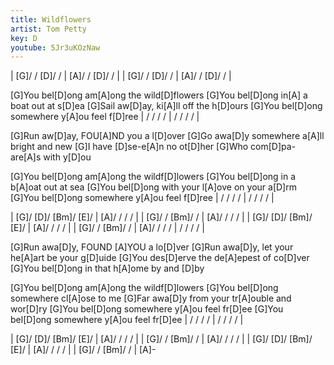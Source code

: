 ```yaml
---
title: Wildflowers
artist: Tom Petty
key: D
youtube: 5Jr3uKOzNaw
---
```


| [G]/ / [D]/ / | [A]/ / [D]/ / |
| [G]/ / [D]/ / | [A]/ / [D]/ / |

[G]You bel[D]ong am[A]ong the wild[D]flowers
[G]You bel[D]ong in[A] a boat out at s[D]ea
[G]Sail aw[D]ay, ki[A]ll off the h[D]ours
[G]You bel[D]ong somewhere y[A]ou feel f[D]ree | / / / / | / / / / |

[G]Run aw[D]ay, FOU[A]ND you a l[D]over
[G]Go awa[D]y somewhere a[A]ll bright and new
[G]I have [D]se-e[A]n no ot[D]her
[G]Who com[D]pa-are[A]s with y[D]ou

[G]You bel[D]ong am[A]ong the wildf[D]lowers
[G]You bel[D]ong in a b[A]oat out at sea
[G]You bel[D]ong with your l[A]ove on your a[D]rm
[G]You bel[D]ong somewhere y[A]ou feel f[D]ree | / / / / | / / / / |

| [G]/ [D]/ [Bm]/ [E]/ | [A]/ / / / |
| [G]/ / [Bm]/ / | [A]/ / / / |
| [G]/ [D]/ [Bm]/ [E]/ | [A]/ / / / |
| [G]/ / [Bm]/ / | [A]/ / / / | / / / / |

[G]Run awa[D]y, FOUND [A]YOU a lo[D]ver
[G]Run awa[D]y, let your he[A]art be your g[D]uide
[G]You des[D]erve the de[A]epest of co[D]ver
[G]You bel[D]ong in that h[A]ome by and [D]by

[G]You bel[D]ong am[A]ong the wildf[D]lowers
[G]You bel[D]ong somewhere cl[A]ose to me
[G]Far awa[D]y from your tr[A]ouble and wor[D]ry
[G]You bel[D]ong somewhere y[A]ou feel fr[D]ee
[G]You bel[D]ong somewhere y[A]ou feel fr[D]ee | / / / / | / / / / |

| [G]/ [D]/ [Bm]/ [E]/ | [A]/ / / / |
| [G]/ / [Bm]/ / | [A]/ / / / |
| [G]/ [D]/ [Bm]/ [E]/ | [A]/ / / / |
| [G]/ / [Bm]/ / | [A]-
